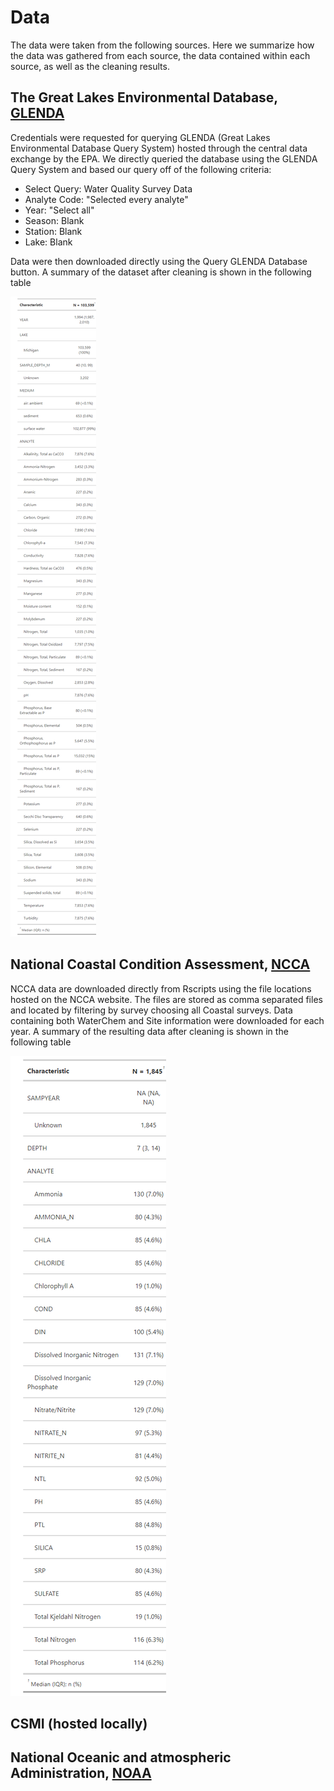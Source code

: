 # Data
The data were taken from the following sources. Here we summarize how the data was gathered from each source, the data contained within each source, as well as the cleaning results.

## The Great Lakes Environmental Database, [GLENDA](https://cdx.epmeea.gov/)
Credentials were requested for querying GLENDA (Great Lakes Environmental Database Query System) hosted through the central data exchange by the EPA. We directly queried the database using the GLENDA Query System and based our query off of the following criteria: 

- Select Query: Water Quality Survey Data
- Analyte Code: "Selected every analyte"
- Year: "Select all"
- Season: Blank
- Station: Blank
- Lake: Blank

Data were then downloaded directly using the Query GLENDA Database button. A summary of the dataset after cleaning is shown in the following table 

![Summary of GLENDA data. \label{tab:GLENDAsummary}](figsTables/GLENDA_summary.png)


## National Coastal Condition Assessment, [NCCA](https://www.epa.gov/national-aquatic-resource-surveys/ncca)
NCCA data are downloaded directly from Rscripts using the file locations hosted on the NCCA website. The files are stored as comma separated files and located by filtering by survey choosing all Coastal surveys. Data containing both WaterChem and Site information were downloaded for each year. A summary of the resulting data after cleaning is shown in the following table

![Summary of NCCA data. \label{tab:NCCAsummary}](figsTables/NCCAsummary.png)

## CSMI (hosted locally)

## National Oceanic and atmospheric Administration, [NOAA](https://www.noaa.gov/)
